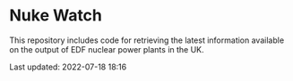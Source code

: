 # Nuke Watch

This repository includes code for retrieving the latest information available on the output of EDF nuclear power plants in the UK.

Last updated: 2022-07-18 18:16